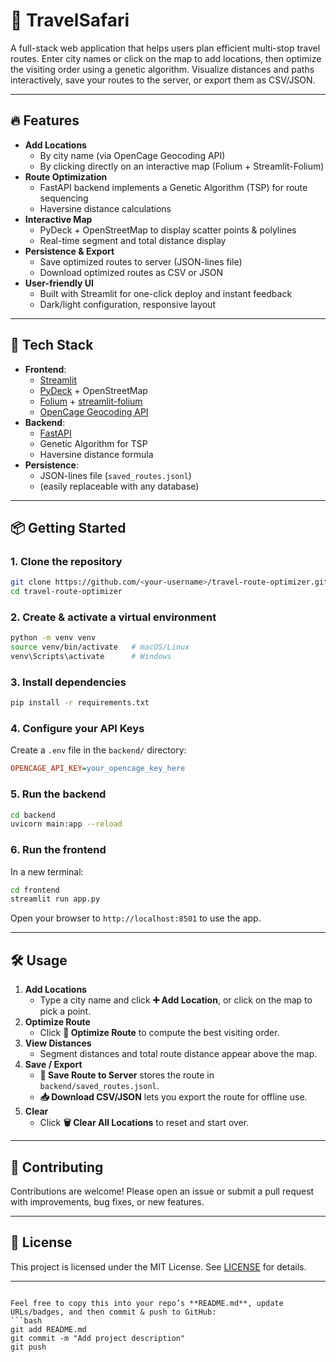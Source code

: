 # 🚗	TravelSafari

A full-stack web application that helps users plan efficient multi-stop travel routes. Enter city names or click on the map to add locations, then optimize the visiting order using a genetic algorithm. Visualize distances and paths interactively, save your routes to the server, or export them as CSV/JSON.

---

## 🔥 Features

- **Add Locations**
  - By city name (via OpenCage Geocoding API)
  - By clicking directly on an interactive map (Folium + Streamlit-Folium)
- **Route Optimization**
  - FastAPI backend implements a Genetic Algorithm (TSP) for route sequencing
  - Haversine distance calculations
- **Interactive Map**
  - PyDeck + OpenStreetMap to display scatter points & polylines
  - Real-time segment and total distance display
- **Persistence & Export**
  - Save optimized routes to server (JSON-lines file)
  - Download optimized routes as CSV or JSON
- **User-friendly UI**
  - Built with Streamlit for one-click deploy and instant feedback
  - Dark/light configuration, responsive layout

---

## 🚀 Tech Stack

- **Frontend**:  
  - [Streamlit](https://streamlit.io)  
  - [PyDeck](https://pydeck.gl) + OpenStreetMap  
  - [Folium](https://python-visualization.github.io/folium/) + [streamlit-folium](https://github.com/randyzwitch/streamlit-folium)  
  - [OpenCage Geocoding API](https://opencagedata.com/)
- **Backend**:  
  - [FastAPI](https://fastapi.tiangolo.com)  
  - Genetic Algorithm for TSP  
  - Haversine distance formula  
- **Persistence**:  
  - JSON-lines file (`saved_routes.jsonl`)  
  - (easily replaceable with any database)

---

## 📦 Getting Started

### 1. Clone the repository
```bash
git clone https://github.com/<your-username>/travel-route-optimizer.git
cd travel-route-optimizer
```

### 2. Create & activate a virtual environment
```bash
python -m venv venv
source venv/bin/activate   # macOS/Linux
venv\Scripts\activate      # Windows
```

### 3. Install dependencies
```bash
pip install -r requirements.txt
```

### 4. Configure your API Keys
Create a `.env` file in the `backend/` directory:
```ini
OPENCAGE_API_KEY=your_opencage_key_here
```

### 5. Run the backend
```bash
cd backend
uvicorn main:app --reload
```

### 6. Run the frontend
In a new terminal:
```bash
cd frontend
streamlit run app.py
```

Open your browser to `http://localhost:8501` to use the app.

---

## 🛠 Usage

1. **Add Locations**  
   - Type a city name and click **➕ Add Location**, or click on the map to pick a point.
2. **Optimize Route**  
   - Click **🧮 Optimize Route** to compute the best visiting order.
3. **View Distances**  
   - Segment distances and total route distance appear above the map.
4. **Save / Export**  
   - **💾 Save Route to Server** stores the route in `backend/saved_routes.jsonl`.  
   - **📥 Download CSV/JSON** lets you export the route for offline use.
5. **Clear**  
   - Click **🗑️ Clear All Locations** to reset and start over.

---

## 🤝 Contributing

Contributions are welcome! Please open an issue or submit a pull request with improvements, bug fixes, or new features.

---

## 📄 License

This project is licensed under the MIT License. See [LICENSE](LICENSE) for details.

---
```

Feel free to copy this into your repo’s **README.md**, update URLs/badges, and then commit & push to GitHub:  
```bash
git add README.md
git commit -m "Add project description"
git push
```

